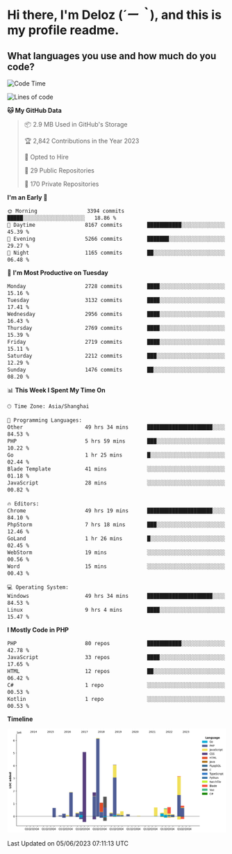 # **Hi there, I'm Deloz (*´ー｀*), and this is my profile readme.**

## **What languages you use and how much do you code?**

<!--START_SECTION:waka-->
![Code Time](http://img.shields.io/badge/Code%20Time-1%2C619%20hrs%2012%20mins-blue)

![Lines of code](https://img.shields.io/badge/From%20Hello%20World%20I%27ve%20Written-30.9%20million%20lines%20of%20code-blue)

**🐱 My GitHub Data** 

> 📦 2.9 MB Used in GitHub's Storage 
 > 
> 🏆 2,842 Contributions in the Year 2023
 > 
> 💼 Opted to Hire
 > 
> 📜 29 Public Repositories 
 > 
> 🔑 170 Private Repositories 
 > 
**I'm an Early 🐤** 

```text
🌞 Morning                3394 commits        █████░░░░░░░░░░░░░░░░░░░░   18.86 % 
🌆 Daytime                8167 commits        ███████████░░░░░░░░░░░░░░   45.39 % 
🌃 Evening                5266 commits        ███████░░░░░░░░░░░░░░░░░░   29.27 % 
🌙 Night                  1165 commits        ██░░░░░░░░░░░░░░░░░░░░░░░   06.48 % 
```
📅 **I'm Most Productive on Tuesday** 

```text
Monday                   2728 commits        ████░░░░░░░░░░░░░░░░░░░░░   15.16 % 
Tuesday                  3132 commits        ████░░░░░░░░░░░░░░░░░░░░░   17.41 % 
Wednesday                2956 commits        ████░░░░░░░░░░░░░░░░░░░░░   16.43 % 
Thursday                 2769 commits        ████░░░░░░░░░░░░░░░░░░░░░   15.39 % 
Friday                   2719 commits        ████░░░░░░░░░░░░░░░░░░░░░   15.11 % 
Saturday                 2212 commits        ███░░░░░░░░░░░░░░░░░░░░░░   12.29 % 
Sunday                   1476 commits        ██░░░░░░░░░░░░░░░░░░░░░░░   08.20 % 
```


📊 **This Week I Spent My Time On** 

```text
🕑︎ Time Zone: Asia/Shanghai

💬 Programming Languages: 
Other                    49 hrs 34 mins      █████████████████████░░░░   84.53 % 
PHP                      5 hrs 59 mins       ███░░░░░░░░░░░░░░░░░░░░░░   10.22 % 
Go                       1 hr 25 mins        █░░░░░░░░░░░░░░░░░░░░░░░░   02.44 % 
Blade Template           41 mins             ░░░░░░░░░░░░░░░░░░░░░░░░░   01.18 % 
JavaScript               28 mins             ░░░░░░░░░░░░░░░░░░░░░░░░░   00.82 % 

🔥 Editors: 
Chrome                   49 hrs 19 mins      █████████████████████░░░░   84.10 % 
PhpStorm                 7 hrs 18 mins       ███░░░░░░░░░░░░░░░░░░░░░░   12.46 % 
GoLand                   1 hr 26 mins        █░░░░░░░░░░░░░░░░░░░░░░░░   02.45 % 
WebStorm                 19 mins             ░░░░░░░░░░░░░░░░░░░░░░░░░   00.56 % 
Word                     15 mins             ░░░░░░░░░░░░░░░░░░░░░░░░░   00.43 % 

💻 Operating System: 
Windows                  49 hrs 34 mins      █████████████████████░░░░   84.53 % 
Linux                    9 hrs 4 mins        ████░░░░░░░░░░░░░░░░░░░░░   15.47 % 
```

**I Mostly Code in PHP** 

```text
PHP                      80 repos            ███████████░░░░░░░░░░░░░░   42.78 % 
JavaScript               33 repos            ████░░░░░░░░░░░░░░░░░░░░░   17.65 % 
HTML                     12 repos            ██░░░░░░░░░░░░░░░░░░░░░░░   06.42 % 
C#                       1 repo              ░░░░░░░░░░░░░░░░░░░░░░░░░   00.53 % 
Kotlin                   1 repo              ░░░░░░░░░░░░░░░░░░░░░░░░░   00.53 % 
```



**Timeline**

![Lines of Code chart](https://raw.githubusercontent.com/deloz/deloz/main/assets/bar_graph.png)


 Last Updated on 05/06/2023 07:11:13 UTC
<!--END_SECTION:waka-->
